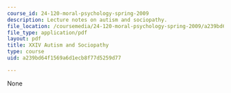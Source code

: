 ```yaml
---
course_id: 24-120-moral-psychology-spring-2009
description: Lecture notes on autism and sociopathy.
file_location: /coursemedia/24-120-moral-psychology-spring-2009/a239bd64f1569a6d1ecb8f77d5259d77_MIT24_120s09_lec24.pdf
file_type: application/pdf
layout: pdf
title: XXIV Autism and Sociopathy
type: course
uid: a239bd64f1569a6d1ecb8f77d5259d77

---
```

None